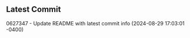 
## Latest Commit
0627347 - Update README with latest commit info (2024-08-29 17:03:01 -0400) <Yunxi-Zhou>
